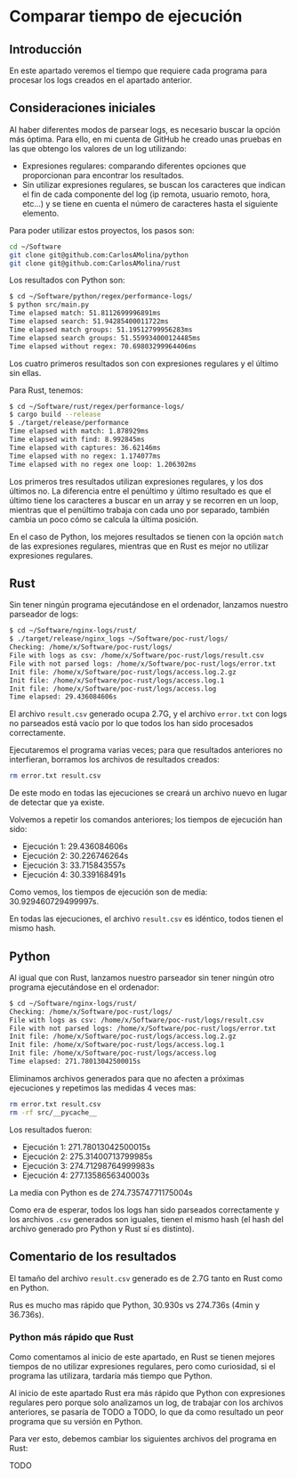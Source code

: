 # Comparar tiempo de ejecución

## Introducción

En este apartado veremos el tiempo que requiere cada programa para procesar los logs creados en el apartado anterior.

## Consideraciones iniciales

Al haber diferentes modos de parsear logs, es necesario buscar la opción más óptima. Para ello, en mi cuenta de GitHub he creado unas pruebas en las que obtengo los valores de un log utilizando:

- Expresiones regulares: comparando diferentes opciones que proporcionan para encontrar los resultados.
- Sin utilizar expresiones regulares, se buscan los caracteres que indican el fin de cada componente del log (ip remota, usuario remoto, hora, etc...) y se tiene en cuenta el número de caracteres hasta el siguiente elemento.

Para poder utilizar estos proyectos, los pasos son:

```bash
cd ~/Software
git clone git@github.com:CarlosAMolina/python
git clone git@github.com:CarlosAMolina/rust
```

Los resultados con Python son:

```bash
$ cd ~/Software/python/regex/performance-logs/
$ python src/main.py
Time elapsed match: 51.8112699996891ms
Time elapsed search: 51.94285400011722ms
Time elapsed match groups: 51.19512799956283ms
Time elapsed search groups: 51.559934000124485ms
Time elapsed without regex: 70.69803299964406ms
```

Los cuatro primeros resultados son con expresiones regulares y el último sin ellas.

Para Rust, tenemos:

```bash
$ cd ~/Software/rust/regex/performance-logs/
$ cargo build --release
$ ./target/release/performance
Time elapsed with match: 1.878929ms
Time elapsed with find: 8.992845ms
Time elapsed with captures: 36.62146ms
Time elapsed with no regex: 1.174077ms
Time elapsed with no regex one loop: 1.206302ms
```

Los primeros tres resultados utilizan expresiones regulares, y los dos últimos no. La diferencia entre el penúltimo y último resultado es que el último tiene los caracteres a buscar en un array y se recorren en un loop, mientras que el penúltimo trabaja con cada uno por separado, también cambia un poco cómo se calcula la última posición.

En el caso de Python, los mejores resultados se tienen con la opción `match` de las expresiones regulares, mientras que en Rust es mejor no utilizar expresiones regulares.

## Rust

Sin tener ningún programa ejecutándose en el ordenador, lanzamos nuestro parseador de logs:

```bash
$ cd ~/Software/nginx-logs/rust/
$ ./target/release/nginx_logs ~/Software/poc-rust/logs/
Checking: /home/x/Software/poc-rust/logs/
File with logs as csv: /home/x/Software/poc-rust/logs/result.csv
File with not parsed logs: /home/x/Software/poc-rust/logs/error.txt
Init file: /home/x/Software/poc-rust/logs/access.log.2.gz
Init file: /home/x/Software/poc-rust/logs/access.log.1
Init file: /home/x/Software/poc-rust/logs/access.log
Time elapsed: 29.436084606s
```

El archivo `result.csv` generado ocupa 2.7G, y el archivo `error.txt` con logs no parseados está vacío por lo que todos los han sido procesados correctamente.

Ejecutaremos el programa varias veces; para que resultados anteriores no interfieran, borramos los archivos de resultados creados:

```bash
rm error.txt result.csv
```

De este modo en todas las ejecuciones se creará un archivo nuevo en lugar de detectar que ya existe.

Volvemos a repetir los comandos anteriores; los tiempos de ejecución han sido:

- Ejecución 1: 29.436084606s
- Ejecución 2: 30.226746264s
- Ejecución 3: 33.715843557s
- Ejecución 4: 30.339168491s

Como vemos, los tiempos de ejecución son de media: 30.929460729499997s.

En todas las ejecuciones, el archivo `result.csv` es idéntico, todos tienen el mismo hash.

## Python

Al igual que con Rust, lanzamos nuestro parseador sin tener ningún otro programa ejecutándose en el ordenador:

```bash
$ cd ~/Software/nginx-logs/rust/
Checking: /home/x/Software/poc-rust/logs/
File with logs as csv: /home/x/Software/poc-rust/logs/result.csv
File with not parsed logs: /home/x/Software/poc-rust/logs/error.txt
Init file: /home/x/Software/poc-rust/logs/access.log.2.gz
Init file: /home/x/Software/poc-rust/logs/access.log.1
Init file: /home/x/Software/poc-rust/logs/access.log
Time elapsed: 271.78013042500015s
```

Eliminamos archivos generados para que no afecten a próximas ejecuciones y repetimos las medidas 4 veces mas:

```bash
rm error.txt result.csv
rm -rf src/__pycache__
```

Los resultados fueron:

- Ejecución 1: 271.78013042500015s
- Ejecución 2: 275.31400713799985s
- Ejecución 3: 274.71298764999983s
- Ejecución 4: 277.1358656340003s

La media con Python es de 274.73574771175004s

Como era de esperar, todos los logs han sido parseados correctamente y los archivos `.csv` generados son iguales, tienen el mismo hash (el hash del archivo generado pro Python y Rust sí es distinto).


## Comentario de los resultados

El tamaño del archivo `result.csv` generado es de 2.7G tanto en Rust como en Python.

Rus es mucho mas rápido que Python, 30.930s vs 274.736s (4min y 36.736s).

### Python más rápido que Rust

Como comentamos al inicio de este apartado, en Rust se tienen mejores tiempos de no utilizar expresiones regulares, pero como curiosidad, si el programa las utilizara, tardaría más tiempo que Python.

Al inicio de este apartado Rust era más rápido que Python con expresiones regulares pero porque solo analizamos un log, de trabajar con los archivos anteriores, se pasaría de TODO a TODO, lo que da como resultado un peor programa que su versión en Python.

Para ver esto, debemos cambiar los siguientes archivos del programa en Rust:

TODO

